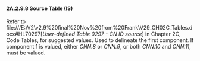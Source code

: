 #### 2A.2.9.8 Source Table (IS)

Refer to file:///E:\V2\v2.9%20final%20Nov%20from%20Frank\V29_CH02C_Tables.docx#HL70297[_User-defined Table 0297 - CN ID source_] in Chapter 2C, Code Tables, for suggested values. Used to delineate the first component. If component 1 is valued, either _CNN.8_ or _CNN.9_, or both _CNN.10_ and _CNN.11_, must be valued.
